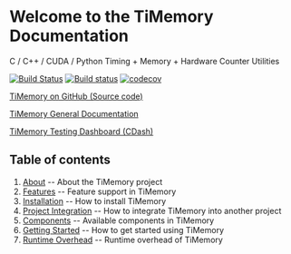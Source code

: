# Welcome to the TiMemory Documentation

C / C++ / CUDA / Python Timing + Memory + Hardware Counter Utilities

[![Build Status](https://travis-ci.org/jrmadsen/TiMemory.svg?branch=master)](https://travis-ci.org/jrmadsen/TiMemory)
[![Build status](https://ci.appveyor.com/api/projects/status/8xk72ootwsefi8c1?svg=true)](https://ci.appveyor.com/project/jrmadsen/timemory)
[![codecov](https://codecov.io/gh/jrmadsen/TiMemory/branch/master/graph/badge.svg)](https://codecov.io/gh/jrmadsen/TiMemory)

[TiMemory on GitHub (Source code)](https://github.com/jrmadsen/TiMemory)

[TiMemory General Documentation](https://jrmadsen.github.io/TiMemory)

<!-- [TiMemory Source Code Documentation (Doxygen)](https://jrmadsen.github.io/TiMemory/doxy/index.html) -->

[TiMemory Testing Dashboard (CDash)](https://cdash.nersc.gov/index.php?project=TiMemory)

## Table of contents

1. [About](/about) -- About the TiMemory project
2. [Features](/features) -- Feature support in TiMemory
3. [Installation](/installation) -- How to install TiMemory
4. [Project Integration](/integrating) -- How to integrate TiMemory into another project
5. [Components](/components) -- Available components in TiMemory
6. [Getting Started](/getting_started) -- How to get started using TiMemory
7. [Runtime Overhead](/overhead) -- Runtime overhead of TiMemory
